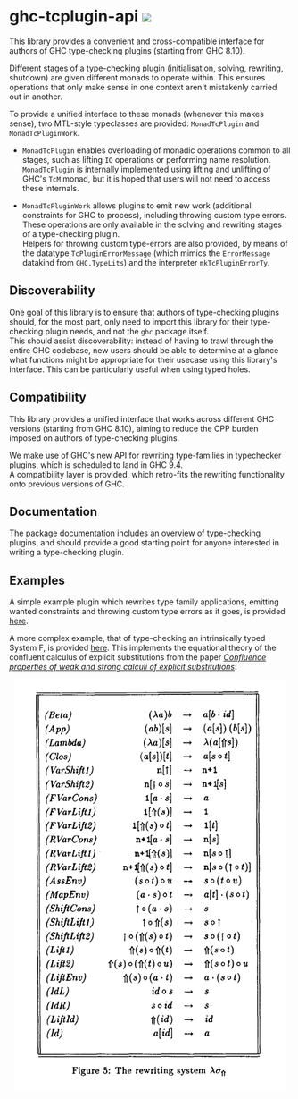 

# ghc-tcplugin-api <a href="https://hackage.haskell.org/package/ghc-tcplugin-api" alt="Hackage"><img src="https://img.shields.io/hackage/v/ghc-tcplugin-api.svg" /></a>

This library provides a convenient and cross-compatible interface for authors
of GHC type-checking plugins (starting from GHC 8.10).    

Different stages of a type-checking plugin (initialisation, solving, rewriting, shutdown) are given
different monads to operate within. This ensures operations that only make sense in one context
aren't mistakenly carried out in another.    

To provide a unified interface to these monads (whenever this makes sense), two MTL-style typeclasses
are provided: `MonadTcPlugin` and `MonadTcPluginWork`.    

- `MonadTcPlugin` enables overloading of monadic operations common to all stages,
  such as lifting `IO` operations or performing name resolution.    
  `MonadTcPlugin` is internally implemented using lifting and unlifting of GHC's `TcM` monad,
  but it is hoped that users will not need to access these internals.    

- `MonadTcPluginWork` allows plugins to emit new work (additional constraints for GHC to process),
  including throwing custom type errors. These operations are only available in the solving
  and rewriting stages of a type-checking plugin.    
  Helpers for throwing custom type-errors are also provided, by means of the datatype
  `TcPluginErrorMessage` (which mimics the `ErrorMessage` datakind from `GHC.TypeLits`) and the
  interpreter `mkTcPluginErrorTy`.    

## Discoverability

One goal of this library is to ensure that authors of type-checking plugins should, for the most part,
only need to import this library for their type-checking plugin needs, and not the `ghc` package itself.    
This should assist discoverability: instead of having to trawl through the entire GHC codebase,
new users should be able to determine at a glance what functions might be appropriate for their
usecase using this library's interface. This can be particularly useful when using typed holes.

## Compatibility

This library provides a unified interface that works across different GHC versions (starting from GHC 8.10),
aiming to reduce the CPP burden imposed on authors of type-checking plugins.    

We make use of GHC's new API for rewriting type-families in typechecker plugins,
which is scheduled to land in GHC 9.4.    
A compatibility layer is provided, which retro-fits the rewriting functionality onto
previous versions of GHC.

## Documentation

The [package documentation](https://hackage.haskell.org/package/ghc-tcplugin-api) includes an overview of type-checking plugins,
and should provide a good starting point for anyone interested in writing a type-checking plugin.

## Examples

A simple example plugin which rewrites type family applications, emitting wanted constraints and
throwing custom type errors as it goes, is provided [here](examples/RewriterPlugin/plugin/RewriterPlugin.hs).    

A more complex example, that of type-checking an intrinsically typed System F, is provided
[here](examples/SystemF/src/SystemF/Plugin.hs). This implements the equational theory of the confluent calculus
of explicit substitutions from the paper [_Confluence properties of weak and strong calculi of explicit substitutions_](https://hal.inria.fr/inria-00077189):

<p align="center">
  <img src="img/substitution_calculus.png" alt="Rewrite rules for the confluent calculus of substitutions" />
</p>
